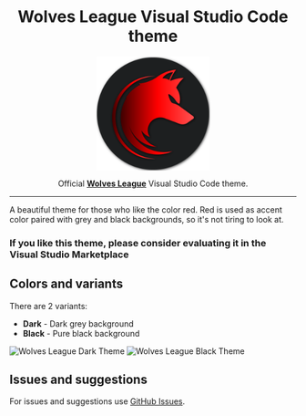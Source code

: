 <h1 align="center">Wolves League Visual Studio Code theme</h1>

<p align="center">
  <img src="./images/wolves-league-logo.png" width="200" align="center">
</p>
<p align="center">Official <strong><a href="https://github.com/WolvesLeague">Wolves League</a></strong> Visual Studio Code theme.</p>

---

A beautiful theme for those who like the color red. Red is used as accent color paired with grey and black backgrounds, so it's not tiring to look at.

### **If you like this theme, please consider evaluating it in the Visual Studio Marketplace**

## Colors and variants

There are 2 variants:

- **Dark** - Dark grey background
- **Black** - Pure black background

![Wolves League Dark Theme](https://raw.githubusercontent.com/WolvesLeague/wolves-league-vscode-theme/main/images/wolves-league-dark-screenshot.png)
![Wolves League Black Theme](https://raw.githubusercontent.com/WolvesLeague/wolves-league-vscode-theme/main/images/wolves-league-black-screenshot.png)

## Issues and suggestions

For issues and suggestions use [GitHub Issues](https://github.com/WolvesLeague/wolves-league-vscode-theme/issues).
